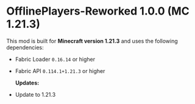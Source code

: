 # OfflinePlayers-Reworked 1.0.0 (MC 1.21.3)

  This mod is built for **Minecraft version 1.21.3** and uses the following dependencies:

* Fabric Loader `0.16.14` or higher
* Fabric API `0.114.1+1.21.3` or higher


  **Updates:**

- Update to 1.21.3